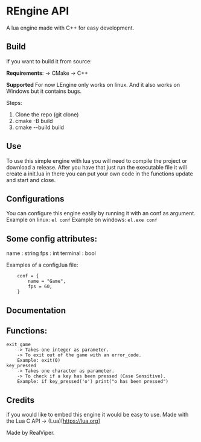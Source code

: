 # REngine API
A lua engine made with C++ for easy development.

## Build
If you want to build it from source:


__Requirements__:
    -> CMake
    -> C++

__Supported__
For now LEngine only works on linux.
And it also works on Windows but it contains bugs.

Steps:
1. Clone the repo (git clone)
2. cmake -B build
3. cmake --build build

## Use
To use this simple engine with lua you will need to compile the project or download a release.
After you have that just run the executable file it will create a init.lua in there you can put your own code
in the functions update and start and close.

## Configurations
You can configure this engine easily by running it with an conf as argument.
Example on linux: ```el conf```
Example on windows: ```el.exe conf```

Some config attributes:
--
name : string
fps : int
terminal : bool

Examples of a config.lua file:
```
    conf = {
        name = "Game",
        fps = 60,
    }
```

## Documentation

## Functions:
    exit_game
        -> Takes one integer as parameter.
        -> To exit out of the game with an error_code.
        Example: exit(0)
    key_pressed
        -> Takes one character as parameter.
        -> To check if a key has been pressed (Case Sensitive).
        Example: if key_pressed('o') print("o has been pressed")

## Credits
if you would like to embed this engine it would be easy to use.
Made with the Lua C API -> (Lua)[https://lua.org] 

Made by RealViper.
